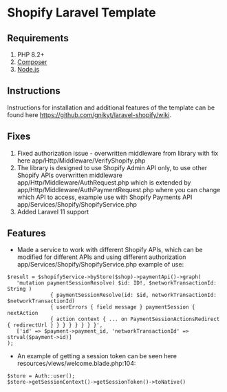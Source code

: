 # Shopify Laravel Template

## Requirements
1. PHP 8.2+
2. <a href="https://getcomposer.org/">Composer</a>
3. <a href="https://nodejs.org/en">Node.js</a>


## Instructions
Instructions for installation and additional features of the template can be found here https://github.com/gnikyt/laravel-shopify/wiki.

## Fixes
1. Fixed authorization issue - overwritten middleware from library with fix here app/Http/Middleware/VerifyShopify.php
2. The library is designed to use Shopify Admin API only, to use other Shopify APIs overwritten middleware app/Http/Middleware/AuthRequest.php which is extended by app/Http/Middleware/AuthPaymentRequest.php where you can change which API to access, example use with Shopify Payments API app/Services/Shopify/ShopifyService.php
3. Added Laravel 11 support

## Features
- Made a service to work with different Shopify APIs, which can be modified for different APIs and using different authorization app/Services/Shopify/ShopifyService.php example of use:
```
$result = $shopifyService->byStore($shop)->paymentApi()->graph(
   'mutation paymentSessionResolve( $id: ID!, $networkTransactionId: String )
              { paymentSessionResolve(id: $id, networkTransactionId: $networkTransactionId) 
              { userErrors { field message } paymentSession { nextAction 
              { action context { ... on PaymentSessionActionsRedirect { redirectUrl } } } } } } } }',
   ['id' => $payment->payment_id, 'networkTransactionId' => strval($payment->id)]
);
```
- An example of getting a session token can be seen here resources/views/welcome.blade.php:104:
```
$store = Auth::user();
$store->getSessionContext()->getSessionToken()->toNative()
```
